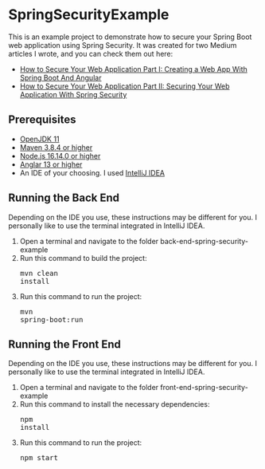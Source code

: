 # SpringSecurityExample

This is an example project to demonstrate how to secure your Spring Boot web application using Spring Security. It was created for two Medium articles I wrote, and you can check them out here: 
* [How to Secure Your Web Application Part I: Creating a Web App With Spring Boot And Angular](https://medium.com/edataconsulting/how-to-secure-your-web-application-part-i-creating-a-web-app-with-spring-boot-and-angular-50d5e9e2fe96)
* [How to Secure Your Web Application Part II: Securing Your Web Application With Spring Security](https://medium.com/edataconsulting/how-to-secure-your-web-application-part-ii-securing-your-web-application-with-spring-security-5a876e2b5b76)

## Prerequisites
* [OpenJDK 11](https://docs.aws.amazon.com/corretto/latest/corretto-11-ug/what-is-corretto-11.html)
* [Maven 3.8.4 or higher](https://maven.apache.org/download.cgi)
* [Node.js 16.14.0 or higher](https://nodejs.org/en/)
* [Anglar 13 or higher](https://angular.io/guide/setup-local)
* An IDE of your choosing. I used [IntelliJ IDEA](https://www.jetbrains.com/idea/)

## Running the Back End
Depending on the IDE you use, these instructions may be different for you. I personally like to use the terminal integrated in IntelliJ IDEA.
1. Open a terminal and navigate to the folder back-end-spring-security-example
2. Run this command to build the project: <pre>mvn clean install</pre>
3. Run this command to run the project: <pre>mvn spring-boot:run</pre>

## Running the Front End
Depending on the IDE you use, these instructions may be different for you. I personally like to use the terminal integrated in IntelliJ IDEA.
1. Open a terminal and navigate to the folder front-end-spring-security-example
2. Run this command to install the necessary dependencies: <pre>npm install</pre>
3. Run this command to run the project: <pre>npm start</pre>
